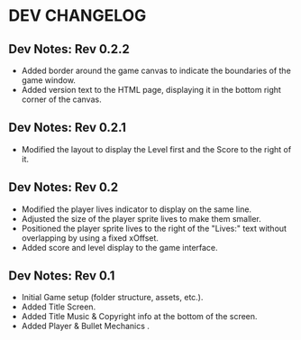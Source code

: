 # DEV CHANGELOG

## Dev Notes: Rev 0.2.2

- Added border around the game canvas to indicate the boundaries of the game window.
- Added version text to the HTML page, displaying it in the bottom right corner of the canvas.

## Dev Notes: Rev 0.2.1

- Modified the layout to display the Level first and the Score to the right of it.


## Dev Notes: Rev 0.2

- Modified the player lives indicator to display on the same line.
- Adjusted the size of the player sprite lives to make them smaller.
- Positioned the player sprite lives to the right of the "Lives:" text without overlapping by using a fixed xOffset.
- Added score and level display to the game interface.


## Dev Notes: Rev 0.1

- Initial Game setup (folder structure, assets, etc.).
- Added Title Screen.
- Added Title Music & Copyright info at the bottom of the screen.
- Added Player & Bullet Mechanics 
. 

